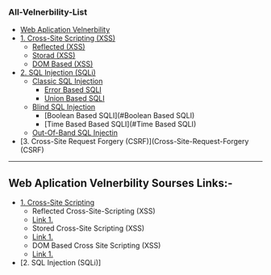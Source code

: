 ### All-Velnerbility-List
- [ Web Aplication Velnerbility](#Web-Aplication-Velnerbility)
 - [1. Cross-Site Scripting (XSS)](#Web-Plication-Velnerbility)
   - [Reflected (XSS)](#XSS-Reflected)
   - [Storad (XSS)](#Stored-Sross-Site-Scripting)
   - [DOM Based (XSS)](#Dom-Based-(XSS))
 - [2. SQL Injection (SQLi)](#SQL-Injection)
   - [Classic SQL Injection](#Classic-SQL-Injection)
     - [Error Based SQLI](#Error-based-SQL-Injection)
     - [Union Based SQLI](#Union-based-SQL-Injection)
   - [Blind SQL Injection](#Blind-SQL-Injection)
     - [Boolean Based SQLI](#Boolean Based SQLI)
     - [Time Based Based SQLI](#Time Based SQLI)
   - [Out-Of-Band SQL Injectin](#Out-Of-Band-SQL-Injection)
 - [3. Cross-Site Request Forgery (CSRF)](Cross-Site-Request-Forgery (CSRF)
   













***

## Web Aplication Velnerbility Sourses Links:-
- [1. Cross-Site Scripting](https://owasp.org/www-community/attacks/xss/)
  - Reflected Cross-Site-Scripting (XSS)
  - [Link 1.](https://owasp.org/www-project-web-security-testing-guide/v41/4-Web_Application_Security_Testing/07-Input_Validation_Testing/01-Testing_for_Reflected_Cross_Site_Scripting.html)
  - Stored Cross-Site Scripting (XSS)
  - [Link 1.](https://owasp.org/www-project-web-security-testing-guide/v41/4-Web_Application_Security_Testing/07-Input_Validation_Testing/02-Testing_for_Stored_Cross_Site_Scripting.html)
  - DOM Based Cross Site Scripting (XSS)
  - [Link 1.](https://owasp.org/www-project-web-security-testing-guide/v41/4-Web_Application_Security_Testing/11-Client_Side_Testing/01-Testing_for_DOM-based_Cross_Site_Scripting.html)
- [2. SQL Injection (SQLi)]
